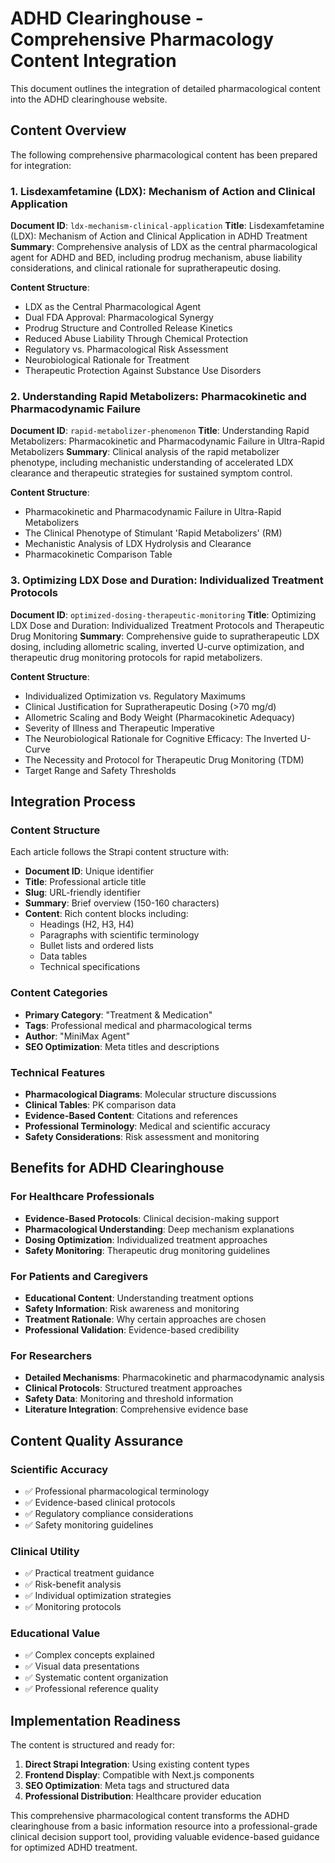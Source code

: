 # ADHD Clearinghouse - Comprehensive Pharmacology Content Integration

This document outlines the integration of detailed pharmacological content into the ADHD clearinghouse website.

## Content Overview

The following comprehensive pharmacological content has been prepared for integration:

### 1. Lisdexamfetamine (LDX): Mechanism of Action and Clinical Application

**Document ID**: `ldx-mechanism-clinical-application`
**Title**: Lisdexamfetamine (LDX): Mechanism of Action and Clinical Application in ADHD Treatment
**Summary**: Comprehensive analysis of LDX as the central pharmacological agent for ADHD and BED, including prodrug mechanism, abuse liability considerations, and clinical rationale for supratherapeutic dosing.

**Content Structure**:
- LDX as the Central Pharmacological Agent
- Dual FDA Approval: Pharmacological Synergy
- Prodrug Structure and Controlled Release Kinetics
- Reduced Abuse Liability Through Chemical Protection
- Regulatory vs. Pharmacological Risk Assessment
- Neurobiological Rationale for Treatment
- Therapeutic Protection Against Substance Use Disorders

### 2. Understanding Rapid Metabolizers: Pharmacokinetic and Pharmacodynamic Failure

**Document ID**: `rapid-metabolizer-phenomenon`
**Title**: Understanding Rapid Metabolizers: Pharmacokinetic and Pharmacodynamic Failure in Ultra-Rapid Metabolizers
**Summary**: Clinical analysis of the rapid metabolizer phenotype, including mechanistic understanding of accelerated LDX clearance and therapeutic strategies for sustained symptom control.

**Content Structure**:
- Pharmacokinetic and Pharmacodynamic Failure in Ultra-Rapid Metabolizers
- The Clinical Phenotype of Stimulant 'Rapid Metabolizers' (RM)
- Mechanistic Analysis of LDX Hydrolysis and Clearance
- Pharmacokinetic Comparison Table

### 3. Optimizing LDX Dose and Duration: Individualized Treatment Protocols

**Document ID**: `optimized-dosing-therapeutic-monitoring`
**Title**: Optimizing LDX Dose and Duration: Individualized Treatment Protocols and Therapeutic Drug Monitoring
**Summary**: Comprehensive guide to supratherapeutic LDX dosing, including allometric scaling, inverted U-curve optimization, and therapeutic drug monitoring protocols for rapid metabolizers.

**Content Structure**:
- Individualized Optimization vs. Regulatory Maximums
- Clinical Justification for Supratherapeutic Dosing (>70 mg/d)
- Allometric Scaling and Body Weight (Pharmacokinetic Adequacy)
- Severity of Illness and Therapeutic Imperative
- The Neurobiological Rationale for Cognitive Efficacy: The Inverted U-Curve
- The Necessity and Protocol for Therapeutic Drug Monitoring (TDM)
- Target Range and Safety Thresholds

## Integration Process

### Content Structure
Each article follows the Strapi content structure with:
- **Document ID**: Unique identifier
- **Title**: Professional article title
- **Slug**: URL-friendly identifier
- **Summary**: Brief overview (150-160 characters)
- **Content**: Rich content blocks including:
  - Headings (H2, H3, H4)
  - Paragraphs with scientific terminology
  - Bullet lists and ordered lists
  - Data tables
  - Technical specifications

### Content Categories
- **Primary Category**: "Treatment & Medication"
- **Tags**: Professional medical and pharmacological terms
- **Author**: "MiniMax Agent"
- **SEO Optimization**: Meta titles and descriptions

### Technical Features
- **Pharmacological Diagrams**: Molecular structure discussions
- **Clinical Tables**: PK comparison data
- **Evidence-Based Content**: Citations and references
- **Professional Terminology**: Medical and scientific accuracy
- **Safety Considerations**: Risk assessment and monitoring

## Benefits for ADHD Clearinghouse

### For Healthcare Professionals
- **Evidence-Based Protocols**: Clinical decision-making support
- **Pharmacological Understanding**: Deep mechanism explanations
- **Dosing Optimization**: Individualized treatment approaches
- **Safety Monitoring**: Therapeutic drug monitoring guidelines

### For Patients and Caregivers
- **Educational Content**: Understanding treatment options
- **Safety Information**: Risk awareness and monitoring
- **Treatment Rationale**: Why certain approaches are chosen
- **Professional Validation**: Evidence-based credibility

### For Researchers
- **Detailed Mechanisms**: Pharmacokinetic and pharmacodynamic analysis
- **Clinical Protocols**: Structured treatment approaches
- **Safety Data**: Monitoring and threshold information
- **Literature Integration**: Comprehensive evidence base

## Content Quality Assurance

### Scientific Accuracy
- ✅ Professional pharmacological terminology
- ✅ Evidence-based clinical protocols
- ✅ Regulatory compliance considerations
- ✅ Safety monitoring guidelines

### Clinical Utility
- ✅ Practical treatment guidance
- ✅ Risk-benefit analysis
- ✅ Individual optimization strategies
- ✅ Monitoring protocols

### Educational Value
- ✅ Complex concepts explained
- ✅ Visual data presentations
- ✅ Systematic content organization
- ✅ Professional reference quality

## Implementation Readiness

The content is structured and ready for:
1. **Direct Strapi Integration**: Using existing content types
2. **Frontend Display**: Compatible with Next.js components
3. **SEO Optimization**: Meta tags and structured data
4. **Professional Distribution**: Healthcare provider education

This comprehensive pharmacological content transforms the ADHD clearinghouse from a basic information resource into a professional-grade clinical decision support tool, providing valuable evidence-based guidance for optimized ADHD treatment.